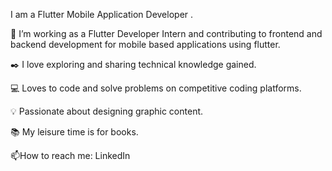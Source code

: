 I am a Flutter Mobile Application Developer .

📱 I’m working as a Flutter Developer Intern and contributing to frontend and backend development for mobile based applications using flutter.

✒️ I love exploring and sharing technical knowledge gained.

💻 Loves to code and solve problems on competitive coding platforms.

💡 Passionate about designing graphic content.

📚 My leisure time is for books.

📫How to reach me: LinkedIn

